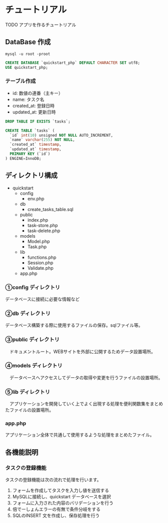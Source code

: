 # チュートリアル

TODO アプリを作るチュートリアル

## DataBase 作成

```shell
mysql -u root -proot
```

```sql
CREATE DATABASE `quickstart_php` DEFAULT CHARACTER SET utf8;
USE quickstart_php;
```

### テーブル作成

- id: 数値の連番（主キー）
- name: タスク名
- created_at: 登録日時
- updated_at: 更新日時

```sql
DROP TABLE IF EXISTS `tasks`;

CREATE TABLE `tasks` (
  `id` int(10) unsigned NOT NULL AUTO_INCREMENT,
  `name` varchar(255) NOT NULL,
  `created_at` timestamp,
  `updated_at` timestamp,
  PRIMARY KEY (`id`)
) ENGINE=InnoDB;
```

## ディレクトリ構成

- quickstart
  - config
    - env.php
  - db
    - create_tasks_table.sql
  - public
    - index.php
    - task-store.php
    - task-delete.php
  - models
    - Model.php
    - Task.php
  - lib
    - functions.php
    - Session.php
    - Validate.php
  - app.php

### ①config ディレクトリ

  データベースに接続に必要な情報など

### ②db ディレクトリ

  データベース構築する際に使用するファイルの保存。sqlファイル等。

### ③public ディレクトリ

　ドキュメントルート。WEBサイトを外部に公開するためデータ設置場所。

### ④models ディレクトリ

　データベースへアクセスしてデータの取得や変更を行うファイルの設置場所。

### ⑤lib ディレクトリ

　アプリケーションを開発していく上でよく出現する処理を便利関数集をまとめたファイルの設置場所。

### app.php

アプリケーション全体で共通して使用するような処理をまとめたファイル。

## 各機能説明

### タスクの登録機能

タスクの登録機能は次の流れで処理を行います。

1. フォームを作成してタスクを入力し値を送信する
2. MySQLに接続し、quickstart データベースを選択
3. フォームに入力された内容のバリデーションを行う
4. 倍でーしょんエラーの有無で条件分岐をする
5. SQLのINSERT 文を作成し、保存処理を行う
